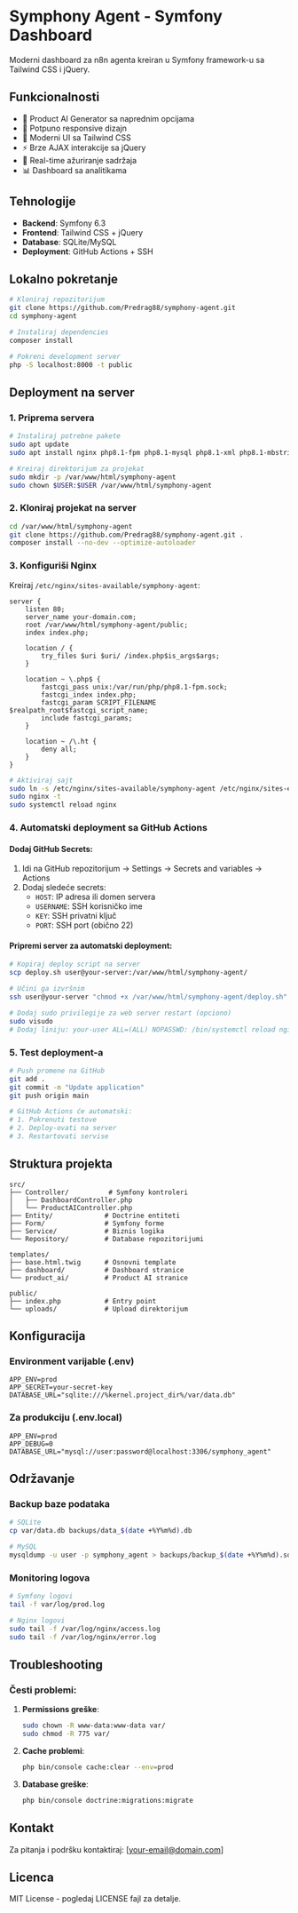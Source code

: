# Symphony Agent - Symfony Dashboard

Moderni dashboard za n8n agenta kreiran u Symfony framework-u sa Tailwind CSS i jQuery.

## Funkcionalnosti

- 🎯 Product AI Generator sa naprednim opcijama
- 📱 Potpuno responsive dizajn
- 🎨 Moderni UI sa Tailwind CSS
- ⚡ Brze AJAX interakcije sa jQuery
- 🔄 Real-time ažuriranje sadržaja
- 📊 Dashboard sa analitikama

## Tehnologije

- **Backend**: Symfony 6.3
- **Frontend**: Tailwind CSS + jQuery
- **Database**: SQLite/MySQL
- **Deployment**: GitHub Actions + SSH

## Lokalno pokretanje

```bash
# Kloniraj repozitorijum
git clone https://github.com/Predrag88/symphony-agent.git
cd symphony-agent

# Instaliraj dependencies
composer install

# Pokreni development server
php -S localhost:8000 -t public
```

## Deployment na server

### 1. Priprema servera

```bash
# Instaliraj potrebne pakete
sudo apt update
sudo apt install nginx php8.1-fpm php8.1-mysql php8.1-xml php8.1-mbstring git composer

# Kreiraj direktorijum za projekat
sudo mkdir -p /var/www/html/symphony-agent
sudo chown $USER:$USER /var/www/html/symphony-agent
```

### 2. Kloniraj projekat na server

```bash
cd /var/www/html/symphony-agent
git clone https://github.com/Predrag88/symphony-agent.git .
composer install --no-dev --optimize-autoloader
```

### 3. Konfiguriši Nginx

Kreiraj `/etc/nginx/sites-available/symphony-agent`:

```nginx
server {
    listen 80;
    server_name your-domain.com;
    root /var/www/html/symphony-agent/public;
    index index.php;

    location / {
        try_files $uri $uri/ /index.php$is_args$args;
    }

    location ~ \.php$ {
        fastcgi_pass unix:/var/run/php/php8.1-fpm.sock;
        fastcgi_index index.php;
        fastcgi_param SCRIPT_FILENAME $realpath_root$fastcgi_script_name;
        include fastcgi_params;
    }

    location ~ /\.ht {
        deny all;
    }
}
```

```bash
# Aktiviraj sajt
sudo ln -s /etc/nginx/sites-available/symphony-agent /etc/nginx/sites-enabled/
sudo nginx -t
sudo systemctl reload nginx
```

### 4. Automatski deployment sa GitHub Actions

#### Dodaj GitHub Secrets:

1. Idi na GitHub repozitorijum → Settings → Secrets and variables → Actions
2. Dodaj sledeće secrets:
   - `HOST`: IP adresa ili domen servera
   - `USERNAME`: SSH korisničko ime
   - `KEY`: SSH privatni ključ
   - `PORT`: SSH port (obično 22)

#### Pripremi server za automatski deployment:

```bash
# Kopiraj deploy script na server
scp deploy.sh user@your-server:/var/www/html/symphony-agent/

# Učini ga izvršnim
ssh user@your-server "chmod +x /var/www/html/symphony-agent/deploy.sh"

# Dodaj sudo privilegije za web server restart (opciono)
sudo visudo
# Dodaj liniju: your-user ALL=(ALL) NOPASSWD: /bin/systemctl reload nginx, /bin/systemctl reload php8.1-fpm
```

### 5. Test deployment-a

```bash
# Push promene na GitHub
git add .
git commit -m "Update application"
git push origin main

# GitHub Actions će automatski:
# 1. Pokrenuti testove
# 2. Deploy-ovati na server
# 3. Restartovati servise
```

## Struktura projekta

```
src/
├── Controller/          # Symfony kontroleri
│   ├── DashboardController.php
│   └── ProductAIController.php
├── Entity/             # Doctrine entiteti
├── Form/               # Symfony forme
├── Service/            # Biznis logika
└── Repository/         # Database repozitorijumi

templates/
├── base.html.twig      # Osnovni template
├── dashboard/          # Dashboard stranice
└── product_ai/         # Product AI stranice

public/
├── index.php           # Entry point
└── uploads/            # Upload direktorijum
```

## Konfiguracija

### Environment varijable (.env)

```env
APP_ENV=prod
APP_SECRET=your-secret-key
DATABASE_URL="sqlite:///%kernel.project_dir%/var/data.db"
```

### Za produkciju (.env.local)

```env
APP_ENV=prod
APP_DEBUG=0
DATABASE_URL="mysql://user:password@localhost:3306/symphony_agent"
```

## Održavanje

### Backup baze podataka

```bash
# SQLite
cp var/data.db backups/data_$(date +%Y%m%d).db

# MySQL
mysqldump -u user -p symphony_agent > backups/backup_$(date +%Y%m%d).sql
```

### Monitoring logova

```bash
# Symfony logovi
tail -f var/log/prod.log

# Nginx logovi
sudo tail -f /var/log/nginx/access.log
sudo tail -f /var/log/nginx/error.log
```

## Troubleshooting

### Česti problemi:

1. **Permissions greške**:
   ```bash
   sudo chown -R www-data:www-data var/
   sudo chmod -R 775 var/
   ```

2. **Cache problemi**:
   ```bash
   php bin/console cache:clear --env=prod
   ```

3. **Database greške**:
   ```bash
   php bin/console doctrine:migrations:migrate
   ```

## Kontakt

Za pitanja i podršku kontaktiraj: [your-email@domain.com]

## Licenca

MIT License - pogledaj LICENSE fajl za detalje.